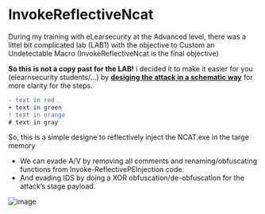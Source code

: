 # InvokeReflectiveNcat
During my training with eLearsecurity at the Advanced level, there was a littel bit complicated lab (LAB1) with the objective to Custom an Undetectable Macro (InvokeReflectiveNcat is the final objective)

**So this is not a copy past for the LAB!**
i decided it to make it easier for you (elearnsecurity students/...) by <ins>**desiging the attack in a schematic way**</ins> for more clarity for the steps.

```diff
- text in red
+ text in green
! text in orange
# text in gray
```

So, this is a simple designe to reflectively inject the NCAT.exe in the targe memory
- We can evade A/V by removing all comments and renaming/obfuscating functions from Invoke-ReflectivePEInjection code.
- And evading IDS by doing a XOR obfuscation/de-obfuscation for the attack’s stage payload.

![image](https://user-images.githubusercontent.com/26716241/132065528-3246c9f0-3e0a-451a-89fa-8fc43cdd13e1.png)
